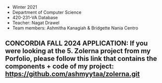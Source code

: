 -  Winter 2021
- Department of Computer Science
- 420-231-VA Database
- Teacher: Nagat Drawel
- Team members: Ashmitha Kanagiah & Bridgette Nania Centro

## CONCORDIA FALL 2024 APPLICATION: If you were looking at the 5. Zolerna project from my Porfolio, please follow this link that contains the components + code of my project: https://github.com/ashmyytaa/zolerna.git 

